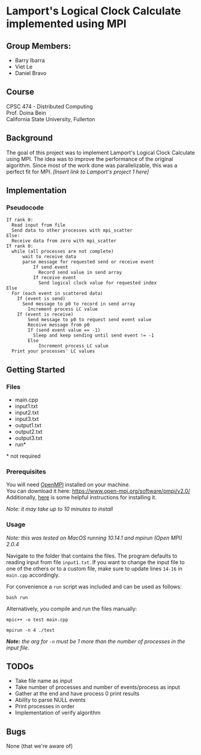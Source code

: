 # Lamport's Logical Clock Calculate implemented using MPI

## Group Members:
* Barry Ibarra
* Viet Le
* Daniel Bravo

## Course
CPSC 474 - Distributed Computing  
Prof. Doina Bein  
California State University, Fullerton

## Background
The goal of this project was to implement Lamport's Logical Clock Calculate using MPI. The idea was to improve the performance of the original algorithm. Since most of the work done was parallelizable, this was a perfect fit for MPI. _[Insert link to Lamport's project 1 here]_

## Implementation

### Pseudocode
```
If rank 0:
  Read input from file
  Send data to other processes with mpi_scatter
Else:
  Receive data from zero with mpi_scatter
If rank 0:
  while (all processes are not complete)
      wait to receive data
      parse message for requested send or receive event
          If send event
            Record send value in send array
          If receive event
            Send logical clock value for requested index
Else
  For (each event in scattered data)
    If (event is send)
      Send message to p0 to record in send array
    	Increment process LC value
    If (event is receive)
    	Send message to p0 to request send event value
    	Receive message from p0
  	    If (send event value == -1)
          Sleep and keep sending until send event != -1
        Else
        	Increment process LC value
  Print your processes' LC values
```

## Getting Started

### Files
* main.cpp
* input1.txt
* input2.txt
* input3.txt
* output1.txt
* output2.txt
* output3.txt
* run\*

\* not required

### Prerequisites
You will need [OpenMPI](https://www.open-mpi.org/software/ompi/v2.0/) installed on your machine.  
You can download it here: https://www.open-mpi.org/software/ompi/v2.0/  
Additionally, [here](https://stackoverflow.com/questions/42703861/how-to-use-mpi-on-mac-os-x) is some helpful instructions for installing it.

_Note: it may take up to 10 minutes to install_

### Usage
_Note: this was tested on MacOS running 10.14.1 and mpirun (Open MPI) 2.0.4_

Navigate to the folder that contains the files. The program defaults to reading input from file `input1.txt`. If you want to change the input file to one of the others or to a custom file, make sure to update lines `14-16` in `main.cpp` accordingly.

For convenience a `run` script was included and can be used as follows:

```
bash run
```
Alternatively, you compile and run the files manually:
```
mpic++ -o test main.cpp

mpirun -n 4 ./test

```
***Note:*** _the arg for `-n` must be 1 more than the number of processes in the input file._

## TODOs
* Take file name as input
* Take number of processes and number of events/process as input
* Gather at the end and have process 0 print results
* Ability to parse NULL events
* Print processes in order
* Implementation of verify algorithm


## Bugs
None (that we're aware of)
